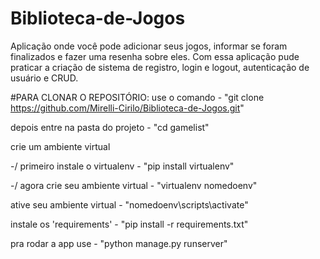 # Biblioteca-de-Jogos
Aplicação onde você pode adicionar seus jogos, informar se foram finalizados e fazer uma resenha sobre eles.
Com essa aplicação pude praticar a criação de sistema de registro, login e logout, autenticação de usuário e CRUD.


#PARA CLONAR O REPOSITÓRIO:
use o comando - "git clone https://github.com/Mirelli-Cirilo/Biblioteca-de-Jogos.git"

depois entre na pasta do projeto - "cd gamelist"

crie um ambiente virtual

-/ primeiro instale o virtualenv - "pip install virtualenv"

-/ agora crie seu ambiente virtual - "virtualenv nomedoenv"

ative seu ambiente virtual - "nomedoenv\scripts\activate"

instale os 'requirements' - "pip install -r requirements.txt"

pra rodar a app use - "python manage.py runserver"
